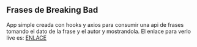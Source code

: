 ## Frases de Breaking Bad

App simple creada con hooks y axios para consumir una api de frases tomando el dato de la frase y el autor y mostrandola. El enlace para verlo live es: [ENLACE](https://sad-edison-3d9814.netlify.app/)
